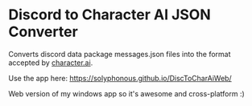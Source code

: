 # Discord to Character AI JSON Converter

Converts discord data package messages.json files into the format accepted by [character.ai](https://character.ai).

Use the app here: https://solyphonous.github.io/DiscToCharAiWeb/

Web version of my windows app so it's awesome and cross-platform :)
